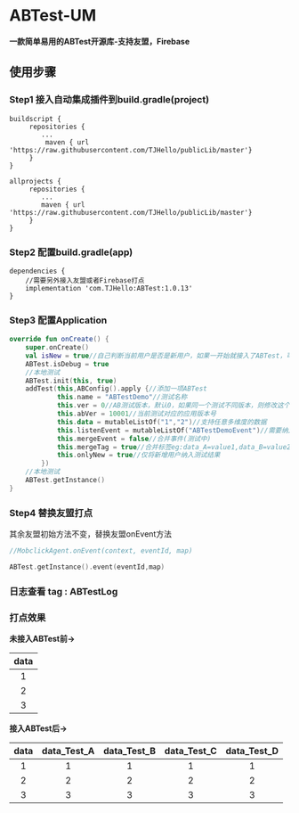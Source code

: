 # ABTest-UM
**一款简单易用的ABTest开源库-支持友盟，Firebase**

## 使用步骤

### Step1 接入自动集成插件到build.gradle(project)

```
buildscript {
     repositories {
        ...
         maven { url 'https://raw.githubusercontent.com/TJHello/publicLib/master'}
     }
}

allprojects {
     repositories {
        ...
        maven { url 'https://raw.githubusercontent.com/TJHello/publicLib/master'}
     }
}

```

### Step2 配置build.gradle(app)


```
dependencies {
    //需要另外接入友盟或者Firebase打点
    implementation 'com.TJHello:ABTest:1.0.13'
}
```

### Step3 配置Application


```kotlin
override fun onCreate() {
    super.onCreate()
    val isNew = true//自己判断当前用户是否是新用户，如果一开始就接入了ABTest，可以写成true。
    ABTest.isDebug = true
    //本地测试
    ABTest.init(this, true)
    addTest(this,ABConfig().apply {//添加一项ABTest
            this.name = "ABTestDemo"//测试名称
            this.ver = 0//AB测试版本，默认0，如果同一个测试不同版本，则修改这个数值
            this.abVer = 10001//当前测试对应的应用版本号
            this.data = mutableListOf("1","2")//支持任意多维度的数据
            this.listenEvent = mutableListOf("ABTestDemoEvent")//需要纳入AB的事件,留空则监听所有事件
            this.mergeEvent = false//合并事件(测试中)
            this.mergeTag = true//合并标签eg:data_A=value1,data_B=value2  ->  data = value1_A,data = value2_B
            this.onlyNew = true//仅将新增用户纳入测试结果
        })
    //本地测试
    ABTest.getInstance()  
}

```

### Step4 替换友盟打点

其余友盟初始方法不变，替换友盟onEvent方法

```kotlin
//MobclickAgent.onEvent(context, eventId, map)

ABTest.getInstance().event(eventId,map)

```

### 日志查看 tag : ABTestLog

### 打点效果

**未接入ABTest前->**

data |
:---:|
1 |
2 |
3 |



**接入ABTest后->**

data | data_Test_A | data_Test_B | data_Test_C | data_Test_D |
:---:|:---:|:---:|:---:|:---:|
1 | 1 | 1 | 1 | 1 |
2 | 2 | 2 | 2 | 2 |
3 | 3 | 3 | 3 | 3 |

